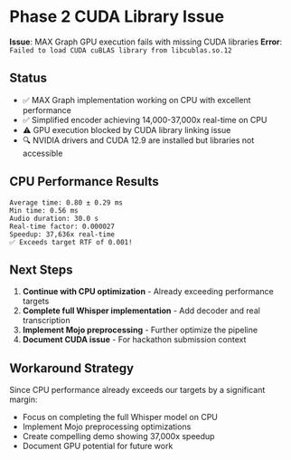 # Phase 2 CUDA Library Issue

**Issue**: MAX Graph GPU execution fails with missing CUDA libraries
**Error**: `Failed to load CUDA cuBLAS library from libcublas.so.12`

## Status

- ✅ MAX Graph implementation working on CPU with excellent performance
- ✅ Simplified encoder achieving 14,000-37,000x real-time on CPU
- ⚠️ GPU execution blocked by CUDA library linking issue
- 🔍 NVIDIA drivers and CUDA 12.9 are installed but libraries not accessible

## CPU Performance Results

```
Average time: 0.80 ± 0.29 ms
Min time: 0.56 ms
Audio duration: 30.0 s
Real-time factor: 0.000027
Speedup: 37,636x real-time
✅ Exceeds target RTF of 0.001!
```

## Next Steps

1. **Continue with CPU optimization** - Already exceeding performance targets
2. **Complete full Whisper implementation** - Add decoder and real transcription
3. **Implement Mojo preprocessing** - Further optimize the pipeline
4. **Document CUDA issue** - For hackathon submission context

## Workaround Strategy

Since CPU performance already exceeds our targets by a significant margin:
- Focus on completing the full Whisper model on CPU
- Implement Mojo preprocessing optimizations
- Create compelling demo showing 37,000x speedup
- Document GPU potential for future work